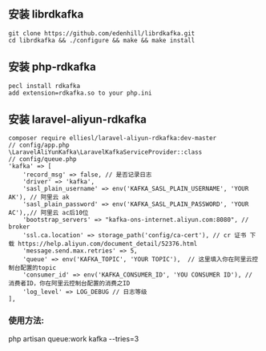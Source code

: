 ## 安装 librdkafka

    git clone https://github.com/edenhill/librdkafka.git     
    cd librdkafka && ./configure && make && make install

## 安装 php-rdkafka

    pecl install rdkafka    
    add extension=rdkafka.so to your php.ini
   
##  安装 laravel-aliyun-rdkafka
   
    composer require elliesl/laravel-aliyun-rdkafka:dev-master
    // config/app.php    
    \LaravelAliYunKafka\LaravelKafkaServiceProvider::class
    // config/queue.php
    'kafka' => [
        'record_msg' => false, // 是否记录日志
        'driver' => 'kafka',
        'sasl_plain_username' => env('KAFKA_SASL_PLAIN_USERNAME', 'YOUR AK'), // 阿里云 ak
        'sasl_plain_password' => env('KAFKA_SASL_PLAIN_PASSWORD', 'YOUR AC'),,// 阿里云 ac后10位
        'bootstrap_servers' => "kafka-ons-internet.aliyun.com:8080", // broker
        'ssl.ca.location' => storage_path('config/ca-cert'), // cr 证书 下载 https://help.aliyun.com/document_detail/52376.html
        'message.send.max.retries' => 5, 
        'queue' => env('KAFKA_TOPIC', 'YOUR TOPIC'),  // 这里填入你在阿里云控制台配置的topic
        'consumer_id' => env('KAFKA_CONSUMER_ID', 'YOU CONSUMER ID'), // 消费者ID，你在阿里云控制台配置的消费之ID
        'log_level' => LOG_DEBUG // 日志等级
    ],
    
### 使用方法:  
   php artisan queue:work kafka --tries=3